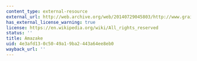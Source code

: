 ```yaml
---
content_type: external-resource
external_url: http://web.archive.org/web/20140729045803/http://www.grainaissance.com/recipes.html
has_external_license_warning: true
license: https://en.wikipedia.org/wiki/All_rights_reserved
status: ''
title: Amazake
uid: 4e3afd13-0c50-49a1-9ba2-443a64ee8eb0
wayback_url: ''
---
```

